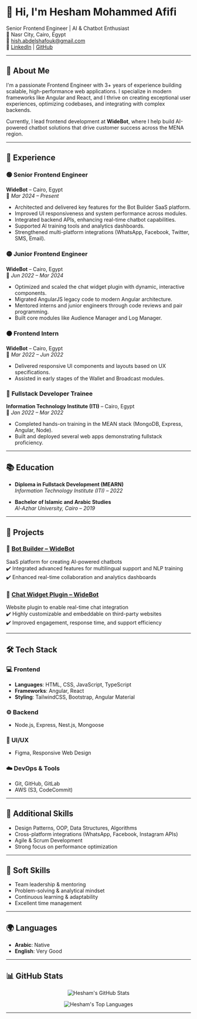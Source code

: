 # 👋 Hi, I'm Hesham Mohammed Afifi

Senior Frontend Engineer | AI & Chatbot Enthusiast  
📍 Nasr City, Cairo, Egypt  
📧 [hish.abdelshafouk@gmail.com](mailto:hish.abdelshafouk@gmail.com)  
🔗 [LinkedIn](https://linkedin.com/in/hisham-abd-elshafouk) | [GitHub](https://github.com/hisham-mhammed-afifi)

---

## 🚀 About Me

I'm a passionate Frontend Engineer with 3+ years of experience building scalable, high-performance web applications. I specialize in modern frameworks like Angular and React, and I thrive on creating exceptional user experiences, optimizing codebases, and integrating with complex backends.

Currently, I lead frontend development at **WideBot**, where I help build AI-powered chatbot solutions that drive customer success across the MENA region.

---

## 💼 Experience

### 🟢 **Senior Frontend Engineer**

**WideBot** – Cairo, Egypt  
📅 _Mar 2024 – Present_

- Architected and delivered key features for the Bot Builder SaaS platform.
- Improved UI responsiveness and system performance across modules.
- Integrated backend APIs, enhancing real-time chatbot capabilities.
- Supported AI training tools and analytics dashboards.
- Strengthened multi-platform integrations (WhatsApp, Facebook, Twitter, SMS, Email).

### 🟡 **Junior Frontend Engineer**

**WideBot** – Cairo, Egypt  
📅 _Jun 2022 – Mar 2024_

- Optimized and scaled the chat widget plugin with dynamic, interactive components.
- Migrated AngularJS legacy code to modern Angular architecture.
- Mentored interns and junior engineers through code reviews and pair programming.
- Built core modules like Audience Manager and Log Manager.

### 🟠 **Frontend Intern**

**WideBot** – Cairo, Egypt  
📅 _Mar 2022 – Jun 2022_

- Delivered responsive UI components and layouts based on UX specifications.
- Assisted in early stages of the Wallet and Broadcast modules.

### 🧪 **Fullstack Developer Trainee**

**Information Technology Institute (ITI)** – Cairo, Egypt  
📅 _Jan 2022 – Mar 2022_

- Completed hands-on training in the MEAN stack (MongoDB, Express, Angular, Node).
- Built and deployed several web apps demonstrating fullstack proficiency.

---

## 📚 Education

- **Diploma in Fullstack Development (MEARN)**  
  _Information Technology Institute (ITI) – 2022_

- **Bachelor of Islamic and Arabic Studies**  
  _Al-Azhar University, Cairo – 2019_

---

## 🧩 Projects

### 🧠 [Bot Builder – WideBot](https://widebot.ai/)

SaaS platform for creating AI-powered chatbots  
✔️ Integrated advanced features for multilingual support and NLP training  
✔️ Enhanced real-time collaboration and analytics dashboards

### 💬 [Chat Widget Plugin – WideBot](https://widebot.ai/)

Website plugin to enable real-time chat integration  
✔️ Highly customizable and embeddable on third-party websites  
✔️ Improved engagement, response time, and support efficiency

---

## 🛠 Tech Stack

### 💻 Frontend

- **Languages**: HTML, CSS, JavaScript, TypeScript
- **Frameworks**: Angular, React
- **Styling**: TailwindCSS, Bootstrap, Angular Material

### ⚙️ Backend

- Node.js, Express, Nest.js, Mongoose

### 🎨 UI/UX

- Figma, Responsive Web Design

### ☁️ DevOps & Tools

- Git, GitHub, GitLab
- AWS (S3, CodeCommit)

---

## 🧠 Additional Skills

- Design Patterns, OOP, Data Structures, Algorithms
- Cross-platform integrations (WhatsApp, Facebook, Instagram APIs)
- Agile & Scrum Development
- Strong focus on performance optimization

---

## 🤝 Soft Skills

- Team leadership & mentoring
- Problem-solving & analytical mindset
- Continuous learning & adaptability
- Excellent time management

---

## 🌍 Languages

- **Arabic**: Native
- **English**: Very Good

---

## 📊 GitHub Stats

<p align="center">
  <img src="https://github-readme-stats.vercel.app/api?username=hisham-mhammed-afifi&show_icons=true&theme=radical" alt="Hesham's GitHub Stats" />
</p>

<p align="center">
  <img src="https://github-readme-stats.vercel.app/api/top-langs/?username=hisham-mhammed-afifi&layout=compact&theme=radical" alt="Hesham's Top Languages" />
</p>

---
